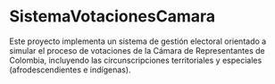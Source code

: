 # SistemaVotacionesCamara
Este proyecto implementa un sistema de gestión electoral orientado a simular el proceso de votaciones de la Cámara de Representantes de Colombia, incluyendo las circunscripciones territoriales y especiales (afrodescendientes e indígenas).
